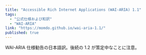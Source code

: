 ```yaml
---
title: "Accessible Rich Internet Applications (WAI-ARIA) 1.1"
tags:
  - "公式仕様および和訳"
  - "WAI-ARIA"
link: "https://momdo.github.io/wai-aria-1.1/"
published: true
---
```


WAI-ARIA 仕様勧告の日本語訳。後続の 1.2 が策定中なことに注意。
